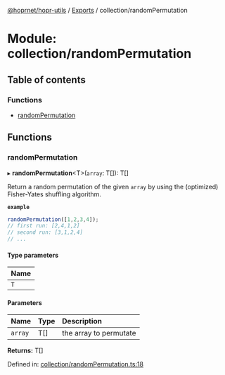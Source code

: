 [@hoprnet/hopr-utils](../README.md) / [Exports](../modules.md) / collection/randomPermutation

# Module: collection/randomPermutation

## Table of contents

### Functions

- [randomPermutation](collection_randompermutation.md#randompermutation)

## Functions

### randomPermutation

▸ **randomPermutation**<T\>(`array`: T[]): T[]

Return a random permutation of the given `array`
by using the (optimized) Fisher-Yates shuffling algorithm.

**`example`**

```javascript
randomPermutation([1,2,3,4]);
// first run: [2,4,1,2]
// second run: [3,1,2,4]
// ...
```

#### Type parameters

| Name |
| :------ |
| `T` |

#### Parameters

| Name | Type | Description |
| :------ | :------ | :------ |
| `array` | T[] | the array to permutate |

**Returns:** T[]

Defined in: [collection/randomPermutation.ts:18](https://github.com/hoprnet/hoprnet/blob/448a47a/packages/utils/src/collection/randomPermutation.ts#L18)
